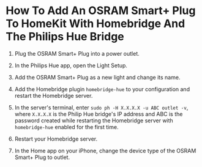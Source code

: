 # How To Add An OSRAM Smart+ Plug To HomeKit With Homebridge And The Philips Hue Bridge

1. Plug the OSRAM Smart+ Plug into a power outlet.

2. In the Philips Hue app, open the Light Setup.

3. Add the OSRAM Smart+ Plug as a new light and change its name.

4. Add the Homebridge plugin `homebridge-hue`  to your configuration and restart the Homebridge server.

5. In the server's terminal, enter `sudo ph -H X.X.X.X -u ABC outlet -v`, where `X.X.X.X` is the Philip Hue bridge's IP address and ABC is the password created while restarting the Homebridge server with `homebridge-hue` enabled for the first time.

6. Restart your Homebridge server.

7. In the Home app on your iPhone, change the device type of the OSRAM Smart+ Plug to outlet.
